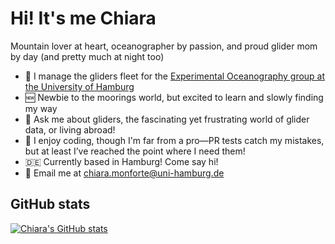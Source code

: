 # Hi! It's me Chiara

Mountain lover at heart, oceanographer by passion, and proud glider mom by day (and pretty much at night too)

* :ocean: I manage the gliders fleet for the [Experimental Oceanography group at the University of Hamburg](https://eleanorfrajka.com/)
* :new: Newbie to the moorings world, but excited to learn and slowly finding my way
* :speech_balloon:  Ask me about gliders, the fascinating yet frustrating world of glider data, or living abroad!
* :snake: I enjoy coding, though I'm far from a pro—PR tests catch my mistakes, but at least I’ve reached the point where I need them!
* :de: Currently based in Hamburg! Come say hi!
* :email: Email me at chiara.monforte@uni-hamburg.de

## GitHub stats
[![Chiara's GitHub stats](https://github-readme-stats.vercel.app/api?username=MOchiara)](https://github.com/MOchiara/github-readme-stats)
